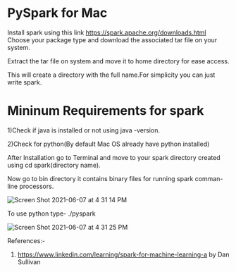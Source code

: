 # PySpark for Mac

Install spark using this link https://spark.apache.org/downloads.html
Choose your package type and download the associated tar file on your system.

Extract the tar file on system and move it to home directory for ease access.

This will create a directory with the full name.For simplicity you can just write spark.

# Mininum Requirements for spark
1)Check if java is installed or not using java -version.

2)Check for python(By default Mac OS already have python installed)


After Installation go to Terminal and move to your spark directory created using cd spark(directory name).

Now go to bin directory it contains binary files for running spark comman-line processors.

![Screen Shot 2021-06-07 at 4 31 14 PM](https://user-images.githubusercontent.com/62060239/121084187-5937d400-c7ae-11eb-9238-49a048166586.png)


To use python type- ./pyspark

![Screen Shot 2021-06-07 at 4 31 25 PM](https://user-images.githubusercontent.com/62060239/121084532-be8bc500-c7ae-11eb-83a2-c250f4de8849.png)

References:-
1) https://www.linkedin.com/learning/spark-for-machine-learning-a by Dan Sullivan

